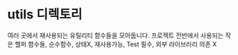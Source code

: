 # utils 디렉토리

여러 곳에서 재사용되는 유틸리티 함수들을 모아둡니다. 
프로젝트 전반에서 사용되는 작은 헬퍼 함수들, 순수함수, 상태X, 재사용가능, Test 필수, 외부 라이브러리 의존 X